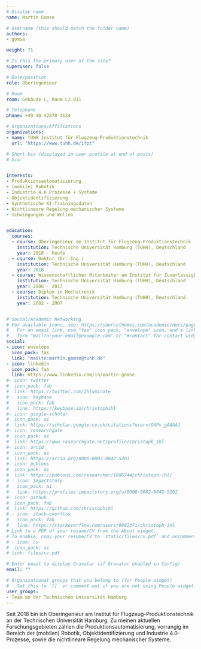 ```yaml
---
# Display name
name: Martin Gomse

# Username (this should match the folder name)
authors:
- gomse

weight: 71

# Is this the primary user of the site?
superuser: false

# Role/position
role: Oberingenieur

# Room
room: Gebäude L, Raum L2.011

# Telephone
phone: +49 40 42878-3134

# Organizations/Affiliations
organizations:
- name: TUHH Institut für Flugzeug-Produktionstechnik
  url: "https://www.tuhh.de/ifpt"

# Short bio (displayed in user profile at end of posts)
# bio: 


interests:
- Produktionsautomatisierung
- (mobile) Robotik
- Industrie 4.0 Prozesse + Systeme
- Objektidentifizierung
- Synthetische KI-Trainingsdaten
- Nichtlineare Regelung mechanischer Systeme
- Schwingungen und Wellen


education:
  courses:
  - course: Oberingenieur am Institut für Flugzeug-Produktionstechnik
    institution: Technische Universität Hamburg (TUHH), Deutschland
    year: 2018 - heute
  - course: Doktor (Dr.-Ing.)
    institution: Technische Universität Hamburg (TUHH), Deutschland
    year: 2018
  - course: Wissenschaftlicher Mitarbeiter am Institut für Zuverlässigkeitstechnik
    institution: Technische Universität Hamburg (TUHH), Deutschland
    year: 2008 - 2017
  - course: Diplom in Mechatronik
    institution: Technische Universität Hamburg (TUHH), Deutschland
    year: 2002 - 2007


# Social/Academic Networking
# For available icons, see: https://sourcethemes.com/academic/docs/page-builder/#icons
#   For an email link, use "fas" icon pack, "envelope" icon, and a link in the
#   form "mailto:your-email@example.com" or "#contact" for contact widget.
social:
- icon: envelope
  icon_pack: fas
  link: "mailto:martin.gomse@tuhh.de"
- icon: linkedin
  icon_pack: fab
  link: https://www.linkedin.com/in/martin-gomse
#- icon: twitter
#  icon_pack: fab
#  link: https://twitter.com/Ihluminate
# - icon: keybase
#   icon_pack: fab
#   link: https://keybase.io/christophihl
#- icon: google-scholar
#  icon_pack: ai
#  link: https://scholar.google.co.uk/citations?user=rOAPv_gAAAAJ
#- icon: researchgate
#  icon_pack: ai
#  link: https://www.researchgate.net/profile/Christoph_Ihl
#- icon: orcid
#  icon_pack: ai
#  link: https://orcid.org/0000-0002-0842-5201
#- icon: publons
#  icon_pack: ai
#  link: https://publons.com/researcher/1886744/christoph-ihl/
# - icon: impactstory
#   icon_pack: ai
#   link: https://profiles.impactstory.org/u/0000-0002-0842-5201
#- icon: github
#  icon_pack: fab
#  link: https://github.com/christophihl
# - icon: stack-overflow
#   icon_pack: fab
#   link: https://stackoverflow.com/users/9882371/christoph-ihl
# Link to a PDF of your resume/CV from the About widget.
# To enable, copy your resume/CV to `static/files/cv.pdf` and uncomment the lines below.
# - icon: cv
#  icon_pack: ai
# link: files/cv.pdf

# Enter email to display Gravatar (if Gravatar enabled in Config)
email: ""

# Organizational groups that you belong to (for People widget)
#   Set this to `[]` or comment out if you are not using People widget.
user_groups:
- Team an der Technischen Universität Hamburg
---
```


Seit 2018 bin ich Oberingenieur am Institut für Flugzeug-Produktionstechnik an der Technischen Universität Hamburg. Zu meinen aktuellen Forschungsgebieten zählen die Produktionsautomatisierung, vorrangig im Bereich der (mobilen) Robotik, Objektidentifizierung und Industrie 4.0-Prozesse, sowie die nichtlineare Regelung mechanischer Systeme.
